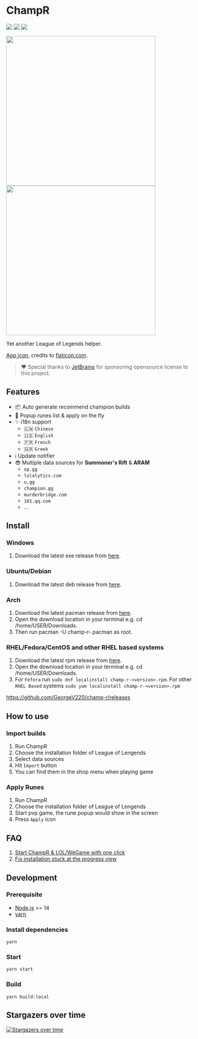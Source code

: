 # ChampR

[![](https://img.shields.io/github/v/release/GeorgeV220/champ-r?label=LATEST%20VERSION&style=for-the-badge)](https://github.com/GeorgeV220/champ-r/releases/latest)
[![](https://img.shields.io/github/downloads/GeorgeV220/champ-r/total?style=for-the-badge)](https://github.com/GeorgeV220/champ-r/releases)
[![](https://img.shields.io/github/workflow/status/GeorgeV220/champ-r/Test%20Build?style=for-the-badge&color=65C0A3)](https://github.com/GeorgeV220/champ-r/actions)

<img src="https://user-images.githubusercontent.com/1357073/119595829-bc218680-be10-11eb-8e06-cb47902a7d11.png" height="400" /> <img src="https://user-images.githubusercontent.com/1357073/119310086-da1ca900-bca1-11eb-9d1e-73cae2b36c0c.png" height="400" />

Yet another League of Legends helper.

[App icon](https://www.flaticon.com/free-icon/dog_2767976), credits to [flaticon.com](https://www.flaticon.com/).

> ❤️ Special thanks to [JetBrains](https://www.jetbrains.com/?from=champ-r) for sponsoring opensource license to this project.

## Features

- 📦 Auto generate recommend champion builds
- 🎉 Popup runes list & apply on the fly
- ✨ i18n support
    - 🇨🇳 `Chinese`
    - 🇺🇸 `English`
    - 🇫🇷 `French`
    - 🇬🇷 `Greek`
- ℹ️ Update notifier
- 😎 Multiple data sources for **Summoner's Rift** & **ARAM**
  - `op.gg`
  - `lolalytics.com`
  - `u.gg`
  - `champion.gg`
  - `murderbridge.com`
  - `101.qq.com`
  - ...

## Install

### Windows
1. Download the latest exe release from [here](https://github.com/cangzhang/champ-r/releases).
### Ubuntu/Debian
1. Download the latest deb release from [here](https://github.com/GeorgeV220/champ-r/releases).
### Arch
1. Download the latest pacman release from [here](https://github.com/GeorgeV220/champ-r/releases).
2. Open the download location in your terminal e.g. cd /home/USER/Downloads.
3. Then run pacman -U champ-r-<vesrsion>.pacman as root.
### RHEL/Fedora/CentOS and other RHEL based systems
1. Download the latest rpm release from [here](https://github.com/GeorgeV220/champ-r/releases).
2. Open the download location in your terminal e.g. cd /home/USER/Downloads.
3. For `Fefora` run `sudo dnf localinstall champ-r-<version>.rpm`. For other `RHEL Based` systems `sudo yum localinstall champ-r-<version>.rpm`

https://github.com/GeorgeV220/champ-r/releases

## How to use

### Import builds

1. Run ChampR
2. Choose the installation folder of League of Lengends
3. Select data sources
4. Hit `Import` button
5. You can find them in the shop menu when playing game

### Apply Runes

1. Run ChampR
2. Choose the installation folder of League of Lengends
3. Start pvp game, the rune popup would show in the screen
4. Press `Apply` icon

## FAQ

1. [Start ChampR & LOL/WeGame with one click](https://github.com/cangzhang/champ-r/issues/63)
2. [Fix installation stuck at the progress view](https://github.com/cangzhang/champ-r/issues/64)

## Development

### Prerequisite

- [Node.js](https://nodejs.org/en/) >= 14
- [yarn](https://classic.yarnpkg.com/lang/en/)

### Install dependencies

```console
yarn
```

### Start

```console
yarn start
```

### Build

```console
yarn build:local
```


## Stargazers over time

[![Stargazers over time](https://starchart.cc/GeorgeV220/champ-r.svg)](https://starchart.cc/GeorgeV220/champ-r)
